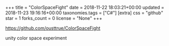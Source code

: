 +++
title = "ColorSpaceFight"
date = 2018-11-22 18:03:21+00:00
updated = 2018-11-23 19:16:16+00:00
taxonomies.tags = ["C#"]
[extra]
css = "github"
star = 1
forks_count = 0
license = "None"
+++

<https://github.com/ousttrue/ColorSpaceFight>

unity color space experiment
